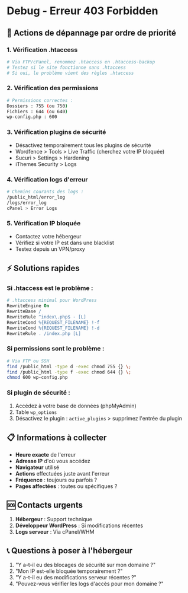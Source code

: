 # Debug - Erreur 403 Forbidden

## 🔧 Actions de dépannage par ordre de priorité

### 1. Vérification .htaccess
```bash
# Via FTP/cPanel, renommez .htaccess en .htaccess-backup
# Testez si le site fonctionne sans .htaccess
# Si oui, le problème vient des règles .htaccess
```

### 2. Vérification des permissions
```bash
# Permissions correctes :
Dossiers : 755 (ou 750)
Fichiers : 644 (ou 640)
wp-config.php : 600
```

### 3. Vérification plugins de sécurité
- Désactivez temporairement tous les plugins de sécurité
- Wordfence > Tools > Live Traffic (cherchez votre IP bloquée)
- Sucuri > Settings > Hardening
- iThemes Security > Logs

### 4. Vérification logs d'erreur
```bash
# Chemins courants des logs :
/public_html/error_log
/logs/error_log
cPanel > Error Logs
```

### 5. Vérification IP bloquée
- Contactez votre hébergeur
- Vérifiez si votre IP est dans une blacklist
- Testez depuis un VPN/proxy

## ⚡ Solutions rapides

### Si .htaccess est le problème :
```apache
# .htaccess minimal pour WordPress
RewriteEngine On
RewriteBase /
RewriteRule ^index\.php$ - [L]
RewriteCond %{REQUEST_FILENAME} !-f
RewriteCond %{REQUEST_FILENAME} !-d
RewriteRule . /index.php [L]
```

### Si permissions sont le problème :
```bash
# Via FTP ou SSH
find /public_html -type d -exec chmod 755 {} \;
find /public_html -type f -exec chmod 644 {} \;
chmod 600 wp-config.php
```

### Si plugin de sécurité :
1. Accédez à votre base de données (phpMyAdmin)
2. Table `wp_options`
3. Désactivez le plugin : `active_plugins` > supprimez l'entrée du plugin

## 📋 Informations à collecter

- **Heure exacte** de l'erreur
- **Adresse IP** d'où vous accédez
- **Navigateur** utilisé
- **Actions** effectuées juste avant l'erreur
- **Fréquence** : toujours ou parfois ?
- **Pages affectées** : toutes ou spécifiques ?

## 🆘 Contacts urgents

1. **Hébergeur** : Support technique
2. **Développeur WordPress** : Si modifications récentes
3. **Logs serveur** : Via cPanel/WHM

## 📞 Questions à poser à l'hébergeur

1. "Y a-t-il eu des blocages de sécurité sur mon domaine ?"
2. "Mon IP est-elle bloquée temporairement ?"
3. "Y a-t-il eu des modifications serveur récentes ?"
4. "Pouvez-vous vérifier les logs d'accès pour mon domaine ?"